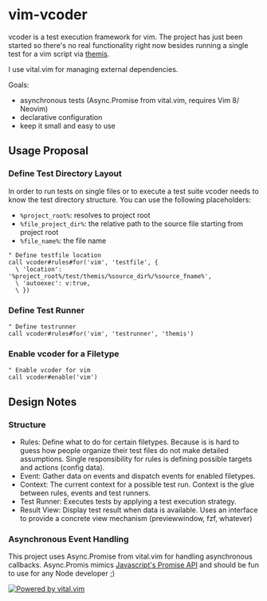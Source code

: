 # vim-vcoder

vcoder is a test execution framework for vim. The project has just been started
so there's no real functionality right now besides running a single test for a vim script
via [themis](https://github.com/thinca/vim-themis).

I use vital.vim for managing external dependencies.

Goals:

* asynchronous tests (Async.Promise from vital.vim, requires Vim 8/ Neovim)
* declarative configuration
* keep it small and easy to use

## Usage Proposal

### Define Test Directory Layout

In order to run tests on single files or to execute a test suite vcoder needs
to know the test directory structure. You can use the following placeholders:

* `%project_root%`: resolves to project root
* `%file_project_dir%`: the relative path to the source file starting from project root
* `%file_name%`: the file name 

```vim
" Define testfile location
call vcoder#rules#for('vim', 'testfile', {
  \ 'location': '%project_root%/test/themis/%source_dir%/%source_fname%',
  \ 'autoexec': v:true,
  \ })
```

### Define Test Runner

```vim
" Define testrunner
call vcoder#rules#for('vim', 'testrunner', 'themis')
```
### Enable vcoder for a Filetype

```vim
" Enable vcoder for vim
call vcoder#enable('vim')
```

## Design Notes

### Structure  
* Rules: Define what to do for certain filetypes. Because is is hard to guess
  how people organize their test files do not make detailed assumptions. Single
  responsibility for rules is defining possible targets and actions (config data). 
* Event: Gather data on events and dispatch events for enabled filetypes.
* Context: The current context for a possible test run. Context is the glue
  between rules, events and test runners.
* Test Runner: Executes tests by applying a test execution strategy.
* Result View: Display test result when data is available. Uses an interface to
  provide a concrete view mechanism (previewwindow, fzf, whatever)

### Asynchronous Event Handling

This project uses Async.Promise from vital.vim for handling asynchronous
callbacks. Async.Promis mimics [Javascript's Promise API](https://developer.mozilla.org/en-US/docs/Web/JavaScript/Reference/Global_Objects/Promise)
and should be fun to use for any Node developer ;)

[![Powered by vital.vim](https://img.shields.io/badge/powered%20by-vital.vim-80273f.svg)](https://github.com/vim-jp/vital.vim)

